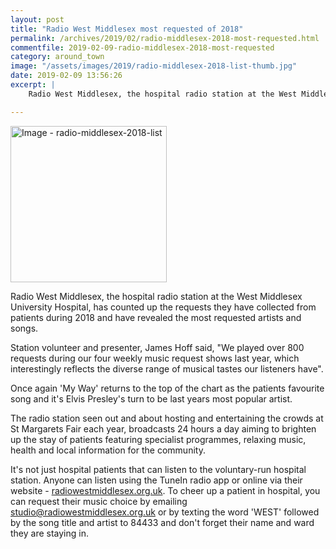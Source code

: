 ```yaml
---
layout: post
title: "Radio West Middlesex most requested of 2018"
permalink: /archives/2019/02/radio-middlesex-2018-most-requested.html
commentfile: 2019-02-09-radio-middlesex-2018-most-requested
category: around_town
image: "/assets/images/2019/radio-middlesex-2018-list-thumb.jpg"
date: 2019-02-09 13:56:26
excerpt: |
    Radio West Middlesex, the hospital radio station at the West Middlesex University Hospital, has counted up the requests they have collected from patients during 2018 and have revealed the most requested artists and songs.

---
```


<a href="/assets/images/2019/radio-middlesex-2018-list.jpg" title="Click for a larger image"><img src="/assets/images/2019/radio-middlesex-2018-list-thumb.jpg" width="250" alt="Image - radio-middlesex-2018-list"  class="photo right"/></a>

Radio West Middlesex, the hospital radio station at the West Middlesex University Hospital, has counted up the requests they have collected from patients during 2018 and have revealed the most requested artists and songs.

Station volunteer and presenter, James Hoff said, "We played over 800 requests during our four weekly music request shows last year, which interestingly reflects the diverse range of musical tastes our listeners have".

Once again 'My Way' returns to the top of the chart as the patients favourite song and it's Elvis Presley's turn to be last years most popular artist.

The radio station seen out and about hosting and entertaining the crowds at St Margarets Fair each year, broadcasts 24 hours a day aiming to brighten up the stay of patients featuring specialist programmes, relaxing music, health and local information for the community.

It's not just hospital patients that can listen to the voluntary-run hospital station. Anyone can listen using the TuneIn radio app or online via their website - [radiowestmiddlesex.org.uk](http://radiowestmiddlesex.org.uk/). To cheer up a patient in hospital, you can request their music choice by emailing [studio@radiowestmiddlesex.org.uk](:mailto:studio@radiowestmiddlesex.org.uk) or by texting the word 'WEST' followed by the song title and artist to 84433 and don't forget their name and ward they are staying in.
